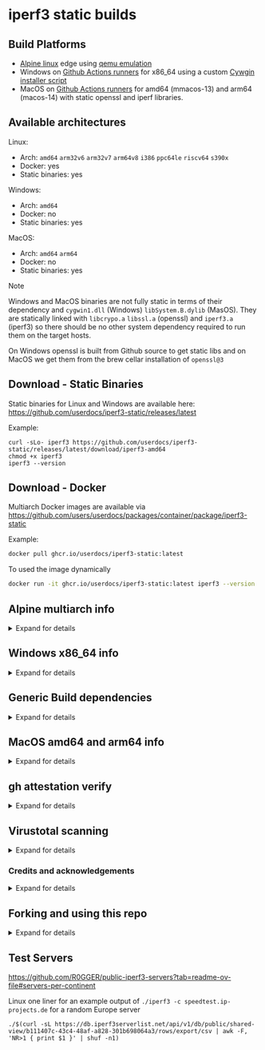 # iperf3 static builds

## Build Platforms

- [Alpine linux](https://alpinelinux.org) edge using [qemu emulation](https://www.qemu.org)
- Windows on [Github Actions runners](https://github.com/actions/runner-images?tab=readme-ov-file#available-images) for x86_64 using a custom [Cywgin installer script](https://github.com/userdocs/iperf3-static/blob/master/cygwin-installer.cmd)
- MacOS on [Github Actions runners](https://github.com/actions/runner-images?tab=readme-ov-file#available-images) for amd64 (mmacos-13) and arm64 (macos-14) with static openssl and iperf libraries.

## Available architectures

Linux:

- Arch: `amd64` `arm32v6` `arm32v7` `arm64v8` `i386` `ppc64le` `riscv64` `s390x`
- Docker: yes
- Static binaries: yes

Windows:

- Arch: `amd64`
- Docker: no
- Static binaries: yes

MacOS:

- Arch: `amd64` `arm64`
- Docker: no
- Static binaries: yes

> [!NOTE]
> Windows and MacOS binaries are not fully static in terms of their dependency and `cygwin1.dll` (Windows) `libSystem.B.dylib` (MasOS).
> They are statically linked with `libcrypo.a` `libssl.a` (openssl) and `iperf3.a` (iperf3) so there should be no other system dependency required to run them on the target hosts.
>
> On Windows openssl is built from Github source to get static libs and on MacOS we get them from the brew cellar installation of `openssl@3`

## Download - Static Binaries

Static binaries for Linux and Windows are available here: https://github.com/userdocs/iperf3-static/releases/latest

Example:

```
curl -sLo- iperf3 https://github.com/userdocs/iperf3-static/releases/latest/download/iperf3-amd64
chmod +x iperf3
iperf3 --version
```

## Download - Docker

Multiarch Docker images are available via https://github.com/users/userdocs/packages/container/package/iperf3-static

Example:

```bash
docker pull ghcr.io/userdocs/iperf3-static:latest
```

To used the image dynamically

```bash
docker run -it ghcr.io/userdocs/iperf3-static:latest iperf3 --version
```

## Alpine multiarch info

<details closed>
<summary>Expand for details</summary>

| Alpine Arch | Docker platform arch |         Source of Build Dockers         |    ghcr.io image    |
| :---------: | :------------------: | :-------------------------------------: | :-----------------: |
|    armhf    |     linux/arm/v6     | https://hub.docker.com/r/arm32v6/alpine | arm32v6/alpine:edge |
|    armv7    |     linux/arm/v7     | https://hub.docker.com/r/arm32v7/alpine | arm32v7/alpine:edge |
|   aarch64   |     linux/arm64      | https://hub.docker.com/r/arm64v8/alpine | arm64v8/alpine:edge |
|   ppc64le   |    linux/ppc64le     | https://hub.docker.com/r/ppc64le/alpine | ppc64le/alpine:edge |
|    s390x    |     linux/s390x      |  https://hub.docker.com/r/s390x/alpine  |  s390x/alpine:edge  |
|   riscv64   |    linux/riscv64     | https://hub.docker.com/r/riscv64/alpine | riscv64/alpine:edge |
|     x86     |      linux/i386      |  https://hub.docker.com/r/i386/alpine   |  i386/alpine:edge   |
|   x86_64    |     linux/amd64      |  https://hub.docker.com/r/amd64/alpine  |  amd64/alpine:edge  |

</details>

## Windows x86_64 info

<details closed>
<summary>Expand for details</summary>

Static Cygwin builds created via cygwin64 using this custom installer

https://github.com/userdocs/iperf3-static/blob/master/cygwin-installer.cmd

</details>

## Generic Build dependencies

<details closed>
<summary>Expand for details</summary>

```
apk add build-base pkgconf autoconf automake curl libtool git perl openssl-libs-static openssl-dev linux-headers
```

#### Debian linux

```
apt install -y build-essential pkg-config automake libtool libssl-dev git perl
```

#### Cygwin packages

Without openssl

```bash
automake,gcc-core,gcc-g++,git,libtool,make,pkg-config
```

With openssl

```bash
automake,gcc-core,gcc-g++,git,libtool,make,pkg-config,libssl-devel,zlib-devel
```

### Generic Build Instructions

Clone the git repo - linux + Cygwin

```bash
git clone https://github.com/esnet/iperf.git ~/iperf3 && cd ~/iperf3
```

Bootstrap - If you cloned the repo

```bash
./bootstrap.sh
```

Configure - linux + Cygwin

Note: Cygwin requires requires compiling openssl and zlib static libs to link statically. Otherwise you compile dynamically

Static

```bash
./configure --disable-shared --enable-static-bin --prefix=$HOME
```

Dynamic

```bash
./configure --prefix=$HOME
```

Cygwin openssl requires compiling openssl and zlib

Build - linux + Cygwin

```
make -j$(nproc)
make install
```

### Check the linking was done properly

```
ldd ~/bin/iperf3
```

### Version

Use this command to check the version.

```
~/bin/iperf3 -v
```

Will show something like this.

```
iperf 3.10.1 (cJSON 1.7.13)
Optional features available: CPU affinity setting, IPv6 flow label, TCP congestion algorithm setting, sendfile / zerocopy, socket pacing, authentication, bind to device, support IPv4 don't fragment
```

### Use the static binaries from this repo

Download and install to the bin directory of your local user (for root this may not be in the `$PATH`)

Pick the platform URL you need:

i386 / x86

```bash
mkdir -p ~/bin && source ~/.profile
wget -qO ~/bin/iperf3 https://github.com/userdocs/iperf3-static/releases/latest/download/iperf3-i386
chmod 700 ~/bin/iperf3
```

amd64

```bash
mkdir -p ~/bin && source ~/.profile
wget -qO ~/bin/iperf3 https://github.com/userdocs/iperf3-static/releases/latest/download/iperf3-amd64
chmod 700 ~/bin/iperf3
```

arm32v6

```bash
mkdir -p ~/bin && source ~/.profile
wget -qO ~/bin/iperf3 https://github.com/userdocs/iperf3-static/releases/latest/download/iperf3-arm32v6
chmod 700 ~/bin/iperf3
```

arm32v7

```bash
mkdir -p ~/bin && source ~/.profile
wget -qO ~/bin/iperf3 https://github.com/userdocs/iperf3-static/releases/latest/download/iperf3-arm32v7
chmod 700 ~/bin/iperf3
```

aarch64 / arm64

```bash
mkdir -p ~/bin && source ~/.profile
wget -qO ~/bin/iperf3 https://github.com/userdocs/iperf3-static/releases/latest/download/iperf3-arm64v8
chmod 700 ~/bin/iperf3
```

ppc64le

```bash
mkdir -p ~/bin && source ~/.profile
wget -qO ~/bin/iperf3 https://github.com/userdocs/iperf3-static/releases/latest/download/iperf3-ppc64le
chmod 700 ~/bin/iperf3
```

s390x

```bash
mkdir -p ~/bin && source ~/.profile
wget -qO ~/bin/iperf3 https://github.com/userdocs/iperf3-static/releases/latest/download/iperf3-s390x
chmod 700 ~/bin/iperf3
```

Windows builds required being bundled with Cygwin dlls to work so these are not single static binaries. They have a directory structure like this.

```
iperf3.exe
cygwin1.dll
```

Windows x64 no openssl

https://github.com/userdocs/iperf3-static/releases/latest/download/iperf3-amd64-win.zip

Windows x64 with openssl

https://github.com/userdocs/iperf3-static/releases/latest/download/iperf3-amd64-win-openssl.zip

Check the version:

```
~/bin/iperf3 -v
```

</details>

## MacOS amd64 and arm64 info

<details closed>
<summary>Expand for details</summary>

amd64 macos-13 intel

```bash
mkdir -p ~/bin && source ~/.profile
wget -qO ~/bin/iperf3 https://github.com/userdocs/iperf3-static/releases/latest/download/iperf3-amd64-osx-13
chmod 700 ~/bin/iperf3
```

arm64 macos-14 apple M1

```bash
mkdir -p ~/bin && source ~/.profile
wget -qO ~/bin/iperf3 https://github.com/userdocs/iperf3-static/releases/latest/download/iperf3-arm64-osx-14
chmod 700 ~/bin/iperf3
```

</details>

## gh attestation verify

<details closed>
<summary>Expand for details</summary>

Binaries built from the release of `3.17.1+` use [actions/attest-build-provenance](https://github.com/actions/attest-build-provenance)

Verify the integrity and provenance of an artifact using its associated cryptographically signed attestations.

https://cli.github.com/manual/gh_attestation_verify

For example:

```bash
gh attestation verify iperf3-amd64 -o userdocs
```

Will give you this result for the `release-5.0.0_v2.0.10` revision `1` binary.

```bash
Loaded digest sha256:84f9851d0647d3d618c66d64cac10ed1eb37583b3aaf3bb0baac88bf446fb10a for file://iperf3-amd64
Loaded 6 attestations from GitHub API
✓ Verification succeeded!

sha256:84f9851d0647d3d618c66d64cac10ed1eb37583b3aaf3bb0baac88bf446fb10a was attested by:
REPO                    PREDICATE_TYPE                  WORKFLOW
userdocs/iperf3-static  https://slsa.dev/provenance/v1  .github/workflows/alpine_multi.yml@refs/heads/master
```

</details>

## Virustotal scanning

<details closed>
<summary>Expand for details</summary>

All binaries and dlls are scanned by virus total and the results uploaded using this action

https://github.com/crazy-max/ghaction-virustotal

The results url is uploaded to the release body and you can see them here https://github.com/userdocs/iperf3-static/releases/latest

</details>

### Credits and acknowledgements

<details closed>
<summary>Expand for details</summary>

Other contributions have helped inspire the creation of a GitHub action for a Windows build and release.

[www.neowin.net](https://www.neowin.net/forum/topic/1234695-iperf-313-windows-build) via [budman](https://www.neowin.net/forum/profile/14624-budman/)

https://github.com/ar51an/iperf3-win-builds via [cryptanalyst](https://www.neowin.net/forum/profile/170754-cryptanalyst/)

</details>

## Forking and using this repo

<details closed>
<summary>Expand for details</summary>

Step 1: Fork the repo: https://github.com/userdocs/iperf3-static/fork

Step 2: Under the repo `/settings/secrets/actions` you will need to set a the `VT_API_KEY` using your

You can find it here if you have created an account: https://www.virustotal.com/gui/my-apikey

Step 3: Under the Actions tab, enable workflows. The `check_new_release.yml` defaults to a scheduled check but can be run manually.

https://github.com/userdocs/iperf3-static/blob/0571ce60cba18d2b67303b71d31009f83bae36c8/.github/workflows/check_new_release.yml#L11-L12

</details>

## Test Servers

https://github.com/R0GGER/public-iperf3-servers?tab=readme-ov-file#servers-per-continent

Linux one liner for an example output of `./iperf3 -c speedtest.ip-projects.de` for a random Europe server

```shell
./$(curl -sL https://db.iperf3serverlist.net/api/v1/db/public/shared-view/b111407c-43c4-48af-a828-301b698064a3/rows/export/csv | awk -F, 'NR>1 { print $1 }' | shuf -n1)
```
